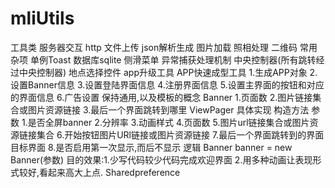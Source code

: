 # mliUtils
工具类
	服务器交互
		http
		文件上传
		json解析生成
	图片加载
	照相处理
	二维码
	常用杂项
		单例Toast
	数据库sqlite
	侧滑菜单
	异常捕获处理机制
	中央控制器(所有跳转经过中央控制器)
	地点选择控件
	app升级工具
	APP快速成型工具
		1.生成APP对象
		2.设置Banner信息
		3.设置登陆界面信息
		4.注册界面信息
		5.设置主界面的按钮和对应的界面信息
		6.广告设置
		保持通用,以及模板的概念
	Banner
		1.页面数
		2.图片链接集合或图片资源链接
		3.最后一个界面跳转到哪里
		ViewPager
		具体实现
			构造方法
				参数
					1.是否全屏banner
					2.分辨率
					3.动画样式
					4.页面数
					5.图片url链接集合或图片资源链接集合
					6.开始按钮图片URl链接或图片资源链接
					7.最后一个界面跳转到的界面 目标界面
					8.是否启用第一次显示,而后不显示
			逻辑
				Banner banner = new Banner(参数)
			目的效果:1.少写代码较少代码完成欢迎界面
                             2.用多种动画让表现形式较好,看起来高大上点.
	Sharedpreference

